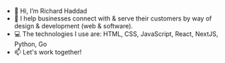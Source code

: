 - 👋 Hi, I’m Richard Haddad
- 👀 I help businesses connect with & serve their customers by way of design & development (web & software).
- 💻 The technologies I use are: HTML, CSS, JavaScript, React, NextJS, Python, Go
- 📫 Let's work together!
